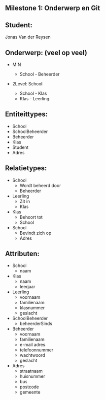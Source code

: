 Milestone 1: Onderwerp en Git
---

Student:
--------
Jonas Van der Reysen

Onderwerp: (veel op veel)
-------------------------
- M:N
    - School - Beheerder


- 2Level: School
    - School - Klas
    - Klas - Leerling


Entiteittypes:
--------------
- School
- SchoolBeheerder
- Beheerder
- Klas
- Student
- Adres

Relatietypes:
-------------
- School
  - Wordt beheerd door
  - Beheerder
- Leerling
  - Zit in
  - Klas
- Klas
  - Behoort tot
  - School
- School
  - Bevindt zich op
  - Adres

Attributen:
-----------

- School
  - naam
- Klas
  - naam
  - leerjaar
- Leerling
  - voornaam
  - familienaam
  - klasnummer
  - geslacht
- SchoolBeheerder
  - beheerderSinds
- Beheerder
  - voornaam
  - familienaam
  - e-mail adres
  - telefoonnummer
  - wachtwoord
  - geslacht
- Adres
  - straatnaam
  - huisnummer
  - bus
  - postcode
  - gemeente